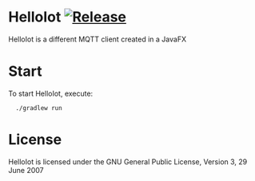 HelloIot [![Release](https://jitpack.io/v/adrianromero/helloiot.svg)](https://jitpack.io/#adrianromero/helloiot)
========

HelloIot is a different MQTT client created in a JavaFX

Start
=====

To start HelloIot, execute: 
 
```
  ./gradlew run
```  

License
=======

HelloIot is licensed under the GNU General Public License, Version 3, 29 June 2007
